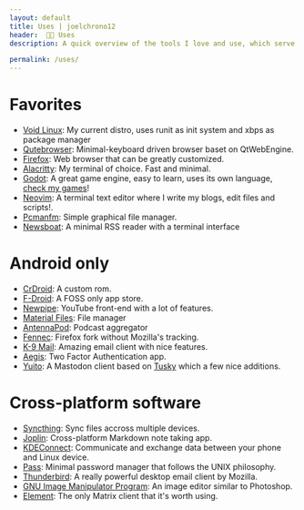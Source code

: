 ```yaml
---
layout: default
title: Uses | joelchrono12
header:  👨‍💻 Uses
description: A quick overview of the tools I love and use, which serve me well for my work and hobbies, most of it is FOSS.

permalink: /uses/
---
```


# Favorites
- [Void Linux](https://voidlinux.org/): My current distro, uses runit as init system and xbps as package manager
- [Qutebrowser](https://qutebrowser.org): Minimal-keyboard driven browser baset on QtWebEngine. 
- [Firefox](https://firefox.com): Web browser that can be greatly customized. 
- [Alacritty](https://github.com/alacritty/alacritty): My terminal of choice. Fast and minimal.
- [Godot](https://godotengine.org): A great game engine, easy to learn, uses its own language, [check my games](https://joelchrono12.itch.io/)!
- [Neovim](https://neovim.io/): A terminal text editor where I write my blogs, edit files and scripts!.
- [Pcmanfm](https://wiki.archlinux.org/title/PCManFM): Simple graphical file manager.
- [Newsboat](https://newsboat.org/): A minimal RSS reader with a terminal interface

# Android only
- [CrDroid](https://crdroid.net): A custom rom.
- [F-Droid](https://f-droid.org): A FOSS only app store.
- [Newpipe](https://newpipe.net/): YouTube front-end with a lot of features.
- [Material Files](https://github.com/zhanghai/MaterialFiles): File manager
- [AntennaPod](https://antennapod.org/): Podcast aggregator 
- [Fennec](https://f-droid.org/en/packages/org.mozilla.fennec_fdroid/): Firefox fork without Mozilla's tracking.
- [K-9 Mail](https://k9mail.app/): Amazing email client with nice features.
- [Aegis](https://getaegis.app/): Two Factor Authentication app.
- [Yuito](https://github.com/accelforce/Yuito): A Mastodon client based on [Tusky](https://tusky.app/) which a few nice additions. 

# Cross-platform software
- [Syncthing](https://syncthing.org): Sync files accross multiple devices.
- [Joplin](https://joplinapp.com): Cross-platform Markdown note taking app.
- [KDEConnect](https://kdeconnect.kde.org/): Communicate and exchange data between your phone and Linux device.
- [Pass](https://passwordstore.org): Minimal password manager that follows the UNIX philosophy.
- [Thunderbird](https://www.thunderbird.net): A really powerful desktop email client by Mozilla.
- [GNU Image Manipulator Program](https://gimp.org/): An image editor similar to Photoshop.
- [Element](https://element.io): The only Matrix client that it's worth using.




